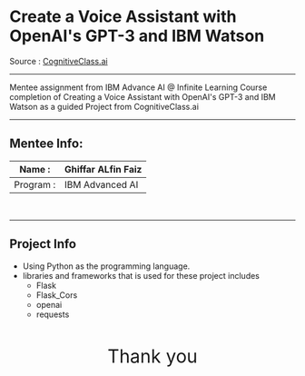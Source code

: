 # Create a Voice Assistant with OpenAI's GPT-3 and IBM Watson

Source : [CognitiveClass.ai](https://cognitiveclass.ai/courses/chatapp-powered-by-openai?authuser=0 "Create a Voice Assistant with OpenAI's GPT-3 and IBM Watson")

---

Mentee assignment from IBM Advance AI @ Infinite Learning Course completion of Creating a Voice Assistant with OpenAI's GPT-3 and IBM Watson as a guided Project from CognitiveClass.ai

---



## Mentee Info:


| Name :| Ghiffar ALfin Faiz |
|--------|--------------------|
| Program : | IBM Advanced AI |

<br>

---

## Project Info

- Using Python as the programming language. 
- libraries and frameworks that is used for these project includes 
	- Flask
	- Flask_Cors
	- openai
	- requests


<div style="width:100%; display:flex; justify-content:center"><p style="font-size:2rem">Thank you</p></div>
